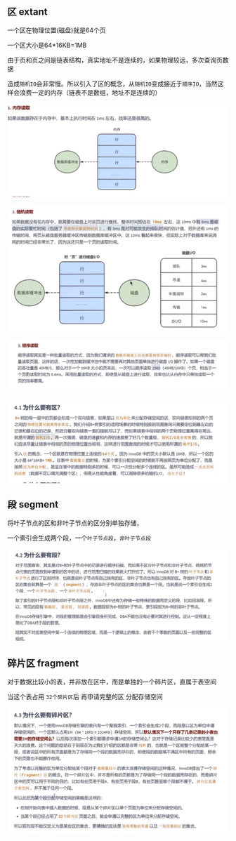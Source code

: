 区 extant
---

一个区在物理位置(磁盘)就是64个页

一个区大小是64*16KB=1MB

由于页和页之间是链表结构，真实地址不是连续的，如果物理较远，多次查询页数据

造成`随机IO`会非常慢。所以引入了区的概念，从`随机IO`变成接近于`顺序IO`，当然这样会浪费一定的内存（链表不是数组，地址不是连续的）

![img_97.png](img_97.png)

![img_98.png](img_98.png)

![img_99.png](img_99.png)

![img_96.png](img_96.png)


段 segment
---
将叶子节点的区和非叶子节点的区分别单独存储， 

一个索引会生成两个段，一个`叶子节点段`，`非叶子节点段`

![img_100.png](img_100.png)

碎片区 fragment
---
对于数据比较小的表，并非放在区中，而是单独的一个碎片区，直属于表空间

当这个表占用 `32个碎片区`后 再申请完整的区 分配存储空间

![img_101.png](img_101.png)